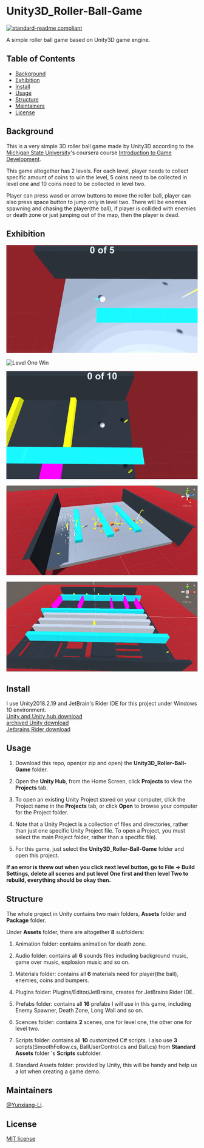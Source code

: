 # Unity3D_Roller-Ball-Game

[![standard-readme compliant](https://img.shields.io/badge/readme%20style-standard-brightgreen.svg?style=flat-square)](https://github.com/RichardLitt/standard-readme)

A simple roller ball game based on Unity3D game engine.

## Table of Contents

- [Background](#Background)
- [Exhibition](#Exhibition)
- [Install](#install)
- [Usage](#usage)
- [Structure](#Structure)
- [Maintainers](#Maintainers)
- [License](#license)

## Background
This is a very simple 3D roller ball game made by Unity3D according to the [Michigan State University](https://msu.edu/)'s coursera course [Introduction to Game Development](https://www-cloudfront-alias.coursera.org/learn/game-development/home/welcome).

This game altogether has 2 levels. For each level, player needs to collect specific amount of coins to win the level, 5 coins need to be collected in level one and 10 coins need to be collected in level two.

Player can press wasd or arrow buttons to move the roller ball, player can also press space button to jump only in level two. There will be enemies spawning and chasing the player(the ball), if player is collided with enemies or death zone or just jumping out of the map, then the player is dead.

## Exhibition

![Level One Fail](https://github.com/Yunxiang-Li/Unity3D_Roller-Ball-Game/blob/master/Screenshots%20and%20GIFs/Level1%20fail.gif)

![Level One Win](https://github.com/Yunxiang-Li/Unity3D_Roller-Ball-Game/blob/master/Screenshots%20and%20GIFs/Level1%20succed.gif)

![Level Two Fail](https://github.com/Yunxiang-Li/Unity3D_Roller-Ball-Game/blob/master/Screenshots%20and%20GIFs/Level2%20fail.gif)

![Level One png](https://github.com/Yunxiang-Li/Unity3D_Roller-Ball-Game/blob/master/Screenshots%20and%20GIFs/Level1.PNG)

![Level Two png](https://github.com/Yunxiang-Li/Unity3D_Roller-Ball-Game/blob/master/Screenshots%20and%20GIFs/Level2.PNG)

## Install

I use Unity2018.2.19 and JetBrain's Rider IDE for this project under Windows 10 environment.<br>
[Unity and Unity hub download](https://unity3d.com/get-unity/download)<br>
[archived Unity download ](https://unity3d.com/get-unity/download/archive)<br>
[Jetbrains Rider download](https://www.jetbrains.com/rider/download/#section=windows)

## Usage

1. Download this repo, open(or zip and open) the **Unity3D_Roller-Ball-Game** folder.

2. Open the **Unity Hub**, from the Home Screen, click **Projects** to view the **Projects** tab.

3. To open an existing Unity Project stored on your computer, click the Project name in the **Projects** tab, or click **Open** to browse your computer for the Project folder.

4. Note that a Unity Project is a collection of files and directories, rather than just one specific Unity Project file. To open a Project, you must select the main Project folder, rather than a specific file).

5. For this game, just select the **Unity3D_Roller-Ball-Game** folder and open this project.

**If an error is threw out when you click next level button, go to File -> Build Settings, delete all scenes and put level One first and then level Two to rebuild, everything should be okay then.**

## Structure

The whole project in Unity contains two main folders, **Assets** folder and **Package** folder.

Under **Assets** folder, there are altogether **8** subfolders:

1. Animation folder: contains animation for death zone.

2. Audio folder: contains all **6** sounds files including background music, game over music, explosion music and so on.

3. Materials folder: contains all **6** materials need for player(the ball), enemies, coins and bumpers.

4. Plugins folder: Plugins/Editor/JetBrains, creates for JetBrains Rider IDE.

5. Prefabs folder: contains all **16** prefabs I will use in this game, including Enemy Spawner, Death Zone, Long Wall and so on.

6. Scences folder: contains **2** scenes, one for level one, the other one for level two.

7. Scripts folder: contains all **10** customized C# scripts. I also use **3** scripts(SmoothFollow.cs, BallUserControl.cs and Ball.cs) from **Standard Assets** folder 's **Scripts** subfolder.

8. Standard Assets folder: provided by Unity, this will be handy and help us a lot when creating a game demo.

## Maintainers

[@Yunxiang-Li](https://github.com/Yunxiang-Li).

## License

[MIT license](https://github.com/Yunxiang-Li/CS61B/blob/master/LICENSE)
